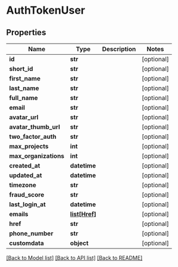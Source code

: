 # AuthTokenUser


## Properties
Name | Type | Description | Notes
------------ | ------------- | ------------- | -------------
**id** | **str** |  | [optional] 
**short_id** | **str** |  | [optional] 
**first_name** | **str** |  | [optional] 
**last_name** | **str** |  | [optional] 
**full_name** | **str** |  | [optional] 
**email** | **str** |  | [optional] 
**avatar_url** | **str** |  | [optional] 
**avatar_thumb_url** | **str** |  | [optional] 
**two_factor_auth** | **str** |  | [optional] 
**max_projects** | **int** |  | [optional] 
**max_organizations** | **int** |  | [optional] 
**created_at** | **datetime** |  | [optional] 
**updated_at** | **datetime** |  | [optional] 
**timezone** | **str** |  | [optional] 
**fraud_score** | **str** |  | [optional] 
**last_login_at** | **datetime** |  | [optional] 
**emails** | [**list[Href]**](Href.md) |  | [optional] 
**href** | **str** |  | [optional] 
**phone_number** | **str** |  | [optional] 
**customdata** | **object** |  | [optional] 

[[Back to Model list]](../README.md#documentation-for-models) [[Back to API list]](../README.md#documentation-for-api-endpoints) [[Back to README]](../README.md)



